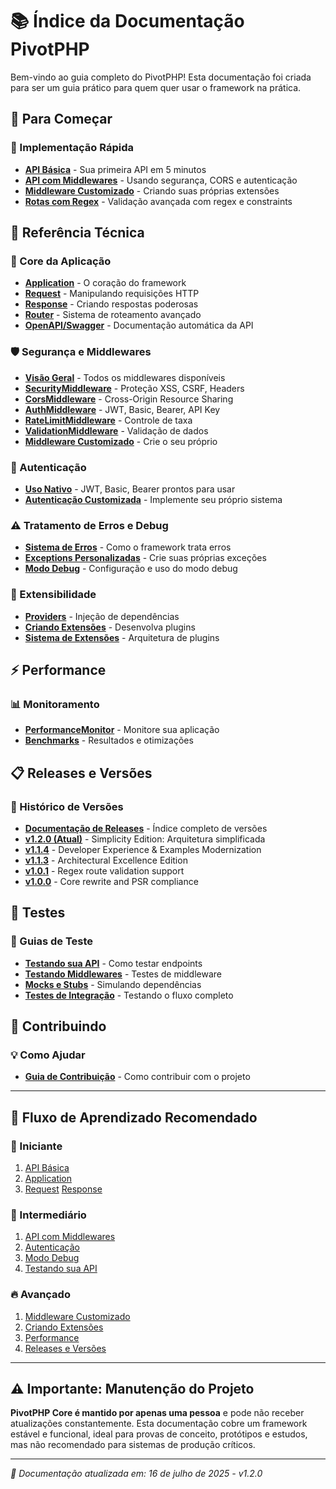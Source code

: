 # 📚 Índice da Documentação PivotPHP

Bem-vindo ao guia completo do PivotPHP! Esta documentação foi criada para ser um guia prático para quem quer usar o framework na prática.

## 🚀 Para Começar

### 📖 Implementação Rápida
- [**API Básica**](implementations/usage_basic.md) - Sua primeira API em 5 minutos
- [**API com Middlewares**](implementations/usage_with_middleware.md) - Usando segurança, CORS e autenticação
- [**Middleware Customizado**](implementations/usage_with_custom_middleware.md) - Criando suas próprias extensões
- [**Rotas com Regex**](implementations/usage_regex_routes.md) - Validação avançada com regex e constraints

## 🔧 Referência Técnica

### 📡 Core da Aplicação
- [**Application**](technical/application.md) - O coração do framework
- [**Request**](technical/http/request.md) - Manipulando requisições HTTP
- [**Response**](technical/http/response.md) - Criando respostas poderosas
- [**Router**](technical/routing/router.md) - Sistema de roteamento avançado
- [**OpenAPI/Swagger**](technical/http/openapi_documentation.md) - Documentação automática da API

### 🛡️ Segurança e Middlewares
- [**Visão Geral**](technical/middleware/README.md) - Todos os middlewares disponíveis
- [**SecurityMiddleware**](technical/middleware/SecurityMiddleware.md) - Proteção XSS, CSRF, Headers
- [**CorsMiddleware**](technical/middleware/CorsMiddleware.md) - Cross-Origin Resource Sharing
- [**AuthMiddleware**](technical/middleware/AuthMiddleware.md) - JWT, Basic, Bearer, API Key
- [**RateLimitMiddleware**](technical/middleware/RateLimitMiddleware.md) - Controle de taxa
- [**ValidationMiddleware**](technical/middleware/ValidationMiddleware.md) - Validação de dados
- [**Middleware Customizado**](technical/middleware/CustomMiddleware.md) - Crie o seu próprio

### 🔐 Autenticação
- [**Uso Nativo**](technical/authentication/usage_native.md) - JWT, Basic, Bearer prontos para usar
- [**Autenticação Customizada**](technical/authentication/usage_custom.md) - Implemente seu próprio sistema

### ⚠️ Tratamento de Erros e Debug
- [**Sistema de Erros**](technical/exceptions/ErrorHandling.md) - Como o framework trata erros
- [**Exceptions Personalizadas**](technical/exceptions/CustomExceptions.md) - Crie suas próprias exceções
- [**Modo Debug**](technical/debugging/debug-mode.md) - Configuração e uso do modo debug

### 🧩 Extensibilidade
- [**Providers**](technical/providers/usage.md) - Injeção de dependências
- [**Criando Extensões**](technical/providers/extension.md) - Desenvolva plugins
- [**Sistema de Extensões**](technical/extensions/README.md) - Arquitetura de plugins

## ⚡ Performance

### 📊 Monitoramento
- [**PerformanceMonitor**](performance/PerformanceMonitor.md) - Monitore sua aplicação
- [**Benchmarks**](performance/benchmarks/README.md) - Resultados e otimizações

## 📋 Releases e Versões

### 🚀 Histórico de Versões
- [**Documentação de Releases**](releases/README.md) - Índice completo de versões
- [**v1.2.0 (Atual)**](releases/FRAMEWORK_OVERVIEW_v1.2.0.md) - Simplicity Edition: Arquitetura simplificada
- [**v1.1.4**](releases/FRAMEWORK_OVERVIEW_v1.1.4.md) - Developer Experience & Examples Modernization
- [**v1.1.3**](releases/FRAMEWORK_OVERVIEW_v1.1.3.md) - Architectural Excellence Edition
- [**v1.0.1**](releases/FRAMEWORK_OVERVIEW_v1.0.1.md) - Regex route validation support
- [**v1.0.0**](releases/FRAMEWORK_OVERVIEW_v1.0.0.md) - Core rewrite and PSR compliance

## 🧪 Testes

### 📝 Guias de Teste
- [**Testando sua API**](testing/api_testing.md) - Como testar endpoints
- [**Testando Middlewares**](testing/middleware_testing.md) - Testes de middleware
- [**Mocks e Stubs**](testing/mocks_and_stubs.md) - Simulando dependências
- [**Testes de Integração**](testing/integration_testing.md) - Testando o fluxo completo

## 🤝 Contribuindo

### 💡 Como Ajudar
- [**Guia de Contribuição**](contributing/README.md) - Como contribuir com o projeto

---

## 🎯 Fluxo de Aprendizado Recomendado

### 👶 Iniciante
1. [API Básica](implementations/usage_basic.md)
2. [Application](technical/application.md)
3. [Request](technical/http/request.md) [Response](technical/http/response.md)

### 🚀 Intermediário
1. [API com Middlewares](implementations/usage_with_middleware.md)
2. [Autenticação](technical/authentication/usage_native.md)
3. [Modo Debug](technical/debugging/debug-mode.md)
4. [Testando sua API](testing/api_testing.md)

### 🔥 Avançado
1. [Middleware Customizado](implementations/usage_with_custom_middleware.md)
2. [Criando Extensões](technical/providers/extension.md)
3. [Performance](performance/PerformanceMonitor.md)
4. [Releases e Versões](releases/README.md)

---

## ⚠️ Importante: Manutenção do Projeto

**PivotPHP Core é mantido por apenas uma pessoa** e pode não receber atualizações constantemente. Esta documentação cobre um framework estável e funcional, ideal para provas de conceito, protótipos e estudos, mas não recomendado para sistemas de produção críticos.

---

*📖 Documentação atualizada em: 16 de julho de 2025 - v1.2.0*
